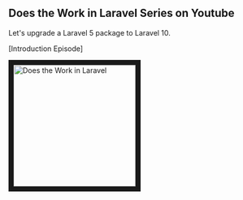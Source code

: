 ## Does the Work in Laravel Series on Youtube

Let's upgrade a Laravel 5 package to Laravel 10.

[Introduction Episode]

<a href="http://www.youtube.com/watch?feature=player_embedded&v=XBBC9lbD1MA
" target="_blank"><img src="http://img.youtube.com/vi/XBBC9lbD1MA/0.jpg" 
alt="Does the Work in Laravel" width="240" height="240" border="10" /></a>
